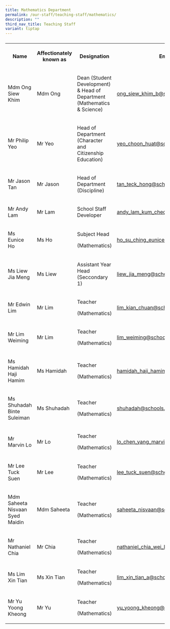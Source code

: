 ```yaml
---
title: Mathematics Department
permalink: /our-staff/teaching-staff/mathematics/
description: ""
third_nav_title: Teaching Staff
variant: tiptap
---
```

<h3></h3>
<table style="minWidth: 100px">
<colgroup>
<col>
<col>
<col>
<col>
</colgroup>
<tbody>
<tr>
<th rowspan="1" colspan="1">
<p>Name</p>
</th>
<th rowspan="1" colspan="1">
<p>Affectionately known as</p>
</th>
<th rowspan="1" colspan="1">
<p>Designation</p>
</th>
<th rowspan="1" colspan="1">
<p>Email</p>
</th>
</tr>
<tr>
<td rowspan="1" colspan="1">
<p>Mdm Ong Siew Khim</p>
</td>
<td rowspan="1" colspan="1">
<p>Mdm Ong</p>
</td>
<td rowspan="1" colspan="1">
<p>Dean (Student Development) &amp; Head of Department (Mathematics &amp;
Science)</p>
</td>
<td rowspan="1" colspan="1">
<p><a href="mailto:ong_siew_khim_b@schools.gov.sg" rel="noopener noreferrer nofollow" target="_blank">ong_siew_khim_b@schools.gov.sg</a>
</p>
</td>
</tr>
<tr>
<td rowspan="1" colspan="1">
<p>Mr Philip Yeo</p>
</td>
<td rowspan="1" colspan="1">
<p>Mr Yeo</p>
</td>
<td rowspan="1" colspan="1">
<p>Head of Department
<br>(Character and Citizenship Education)</p>
</td>
<td rowspan="1" colspan="1">
<p><a href="mailto:yeo_choon_huat@schools.gov.sg" rel="noopener noreferrer nofollow" target="_blank">yeo_choon_huat@schools.gov.sg</a>
</p>
</td>
</tr>
<tr>
<td rowspan="1" colspan="1">
<p>Mr Jason Tan</p>
</td>
<td rowspan="1" colspan="1">
<p>Mr Jason</p>
</td>
<td rowspan="1" colspan="1">
<p>Head of Department (Discipline)</p>
</td>
<td rowspan="1" colspan="1">
<p><a href="mailto:tan_teck_hong@schools.gov.sg" rel="noopener noreferrer nofollow" target="_blank">tan_teck_hong@schools.gov.sg</a>
</p>
</td>
</tr>
<tr>
<td rowspan="1" colspan="1">
<p>Mr Andy Lam</p>
</td>
<td rowspan="1" colspan="1">
<p>Mr Lam</p>
</td>
<td rowspan="1" colspan="1">
<p>School Staff Developer</p>
</td>
<td rowspan="1" colspan="1">
<p><a href="mailto:andy_lam_kum_cheong@schools.gov.sg" rel="noopener noreferrer nofollow" target="_blank">andy_lam_kum_cheong@schools.gov.sg</a>
</p>
</td>
</tr>
<tr>
<td rowspan="1" colspan="1">
<p>Ms Eunice Ho</p>
</td>
<td rowspan="1" colspan="1">
<p>Ms Ho</p>
</td>
<td rowspan="1" colspan="1">
<p>Subject Head</p>
<p>(Mathematics)</p>
</td>
<td rowspan="1" colspan="1">
<p><a href="mailto:ho_su_ching_eunice@schools.gov.sg" rel="noopener noreferrer nofollow" target="_blank">ho_su_ching_eunice@schools.gov.sg</a>
</p>
</td>
</tr>
<tr>
<td rowspan="1" colspan="1">
<p>Ms Liew Jia Meng</p>
</td>
<td rowspan="1" colspan="1">
<p>Ms Liew</p>
</td>
<td rowspan="1" colspan="1">
<p>Assistant Year Head
<br>(Seccondary 1)</p>
</td>
<td rowspan="1" colspan="1">
<p><a href="mailto:liew_jia_meng@schools.gov.sg" rel="noopener noreferrer nofollow" target="_blank">liew_jia_meng@schools.gov.sg</a>
</p>
</td>
</tr>
<tr>
<td rowspan="1" colspan="1">
<p>Mr Edwin Lim</p>
</td>
<td rowspan="1" colspan="1">
<p>Mr Lim</p>
</td>
<td rowspan="1" colspan="1">
<p>Teacher</p>
<p>(Mathematics)</p>
</td>
<td rowspan="1" colspan="1">
<p><a href="mailto:lim_kian_chuan@schools.gov.sg" rel="noopener noreferrer nofollow" target="_blank">lim_kian_chuan@schools.gov.sg</a>
</p>
</td>
</tr>
<tr>
<td rowspan="1" colspan="1">
<p>Mr Lim Weiming</p>
</td>
<td rowspan="1" colspan="1">
<p>Mr Lim</p>
</td>
<td rowspan="1" colspan="1">
<p>Teacher</p>
<p>(Mathematics)</p>
</td>
<td rowspan="1" colspan="1">
<p><a href="mailto:lim_weiming@schools.gov.sg" rel="noopener noreferrer nofollow" target="_blank">lim_weiming@schools.gov.sg</a>
</p>
</td>
</tr>
<tr>
<td rowspan="1" colspan="1">
<p>Ms Hamidah Haji Hamim</p>
</td>
<td rowspan="1" colspan="1">
<p>Ms Hamidah</p>
</td>
<td rowspan="1" colspan="1">
<p>Teacher</p>
<p>(Mathematics)</p>
</td>
<td rowspan="1" colspan="1">
<p><a href="mailto:hamidah_haji_hamim@schools.gov.sg" rel="noopener noreferrer nofollow" target="_blank">hamidah_haji_hamim@schools.gov.sg</a>
</p>
</td>
</tr>
<tr>
<td rowspan="1" colspan="1">
<p>Ms Shuhadah Binte Suleiman</p>
</td>
<td rowspan="1" colspan="1">
<p>Ms Shuhadah</p>
</td>
<td rowspan="1" colspan="1">
<p>Teacher</p>
<p>(Mathematics)</p>
</td>
<td rowspan="1" colspan="1">
<p><a href="mailto:shuhadah@schools.gov.sg" rel="noopener noreferrer nofollow" target="_blank">shuhadah@schools.gov.sg</a>
</p>
</td>
</tr>
<tr>
<td rowspan="1" colspan="1">
<p>Mr Marvin Lo</p>
</td>
<td rowspan="1" colspan="1">
<p>Mr Lo</p>
</td>
<td rowspan="1" colspan="1">
<p>Teacher</p>
<p>(Mathematics)</p>
</td>
<td rowspan="1" colspan="1">
<p><a href="mailto:lo_chen_yang_marvin@schools.gov.sg" rel="noopener noreferrer nofollow" target="_blank">lo_chen_yang_marvin@schools.gov.sg</a>
</p>
</td>
</tr>
<tr>
<td rowspan="1" colspan="1">
<p>Mr Lee Tuck Suen</p>
</td>
<td rowspan="1" colspan="1">
<p>Mr Lee</p>
</td>
<td rowspan="1" colspan="1">
<p>Teacher</p>
<p>(Mathematics)</p>
</td>
<td rowspan="1" colspan="1">
<p><a href="mailto:lee_tuck_suen@schools.gov.sg" rel="noopener noreferrer nofollow" target="_blank">lee_tuck_suen@schools.gov.sg</a>
</p>
</td>
</tr>
<tr>
<td rowspan="1" colspan="1">
<p>Mdm Saheeta Nisvaan Syed Maidin</p>
</td>
<td rowspan="1" colspan="1">
<p>Mdm Saheeta</p>
</td>
<td rowspan="1" colspan="1">
<p>Teacher</p>
<p>(Mathematics)</p>
</td>
<td rowspan="1" colspan="1">
<p><a href="mailto:saheeta_nisvaan@schools.gov.sg" rel="noopener noreferrer nofollow" target="_blank">saheeta_nisvaan@schools.gov.sg</a>
</p>
</td>
</tr>
<tr>
<td rowspan="1" colspan="1">
<p>Mr Nathaniel Chia</p>
</td>
<td rowspan="1" colspan="1">
<p>Mr Chia</p>
</td>
<td rowspan="1" colspan="1">
<p>Teacher</p>
<p>(Mathematics)</p>
</td>
<td rowspan="1" colspan="1">
<p><a href="mailto:nathaniel_chia_wei_long@schools.gov.sg" rel="noopener noreferrer nofollow" target="_blank">nathaniel_chia_wei_long@schools.gov.sg</a>
</p>
</td>
</tr>
<tr>
<td rowspan="1" colspan="1">
<p>Ms Lim Xin Tian</p>
</td>
<td rowspan="1" colspan="1">
<p>Ms Xin Tian</p>
</td>
<td rowspan="1" colspan="1">
<p>Teacher</p>
<p>(Mathematics)</p>
</td>
<td rowspan="1" colspan="1">
<p><a href="mailto:lim_xin_tian_a@schools.gov.sg" rel="noopener noreferrer nofollow" target="_blank">lim_xin_tian_a@schools.gov.sg</a>
</p>
</td>
</tr>
<tr>
<td rowspan="1" colspan="1">
<p>Mr Yu Yoong Kheong</p>
</td>
<td rowspan="1" colspan="1">
<p>Mr Yu</p>
</td>
<td rowspan="1" colspan="1">
<p>Teacher</p>
<p>(Mathematics)</p>
</td>
<td rowspan="1" colspan="1">
<p><a href="mailto:yu_yoong_kheong@schools.gov.sg" rel="noopener noreferrer nofollow" target="_blank">yu_yoong_kheong@schools.gov.sg</a>
</p>
</td>
</tr>
</tbody>
</table>
<p></p>